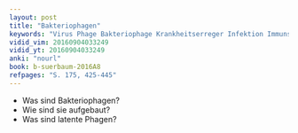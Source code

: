 ```yaml
---
layout: post
title: "Bakteriophagen"
keywords: "Virus Phage Bakteriophage Krankheitserreger Infektion Immunsystem"
vidid_vim: 20160904033249
vidid_yt: 20160904033249
anki: "nourl"
book: b-suerbaum-2016A8
refpages: "S. 175, 425-445"
---
```

- Was sind Bakteriophagen?
- Wie sind sie aufgebaut?
- Was sind latente Phagen?

